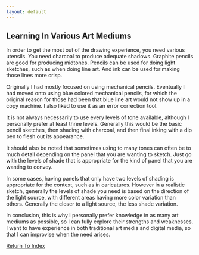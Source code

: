 ```yaml
---
layout: default
---
```

## Learning In Various Art Mediums
In order to get the most out of the drawing experience, you need various utensils. You need charcoal to produce adequate shadows. Graphite pencils are good for producing midtones. Pencils can be used for doing light sketches, such as when doing line art. And ink can be used for making those lines more crisp.

Originally I had mostly focused on using mechanical pencils. Eventually I had moved onto using blue colored mechanical pencils, for which the original reason for those had been that blue line art would not show up in a copy machine. I also liked to use it as an error correction tool.

It is not always necessarily to use every levels of tone available, although I personally prefer at least three levels. Generally this would be the basic pencil sketches, then shading with charcoal, and then final inking with a dip pen to flesh out its appearance.

It should also be noted that sometimes using to many tones can often be to much detail depending on the panel that you are wanting to sketch. Just go with the levels of shade that is appropriate for the kind of panel that you are wanting to convey.

In some cases, having panels that only have two levels of shading is appropriate for the context, such as in caricatures. However in a realistic sketch, generally the levels of shade you need is based on the direction of the light source, with different areas having more color variation than others. Generally the closer to a light source, the less shade variation.

In conclusion, this is why I personally prefer knowledge in as many art mediums as possible, so I can fully explore their strengths and weaknesses. I want to have experience in both traditional art media and digital media, so that I can improvise when the need arises.

[Return To Index](https://lwflouisa.github.io/uploadedfairyalt/)
